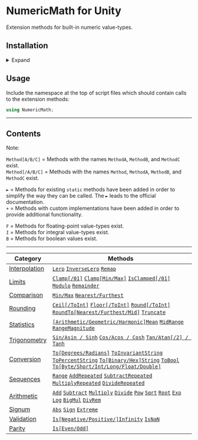 # NumericMath for Unity
Extension methods for built-in numeric value-types.


## Installation
<details><summary>Expand</summary>

### Compatibility

Should work with Unity 2018.3 or newer.

### Installation via Git URL (recommended)
See [here](https://docs.unity3d.com/Manual/upm-ui-giturl.html) for how to install packages via Git URL by using the Unity Package Manager.  
See [here](https://docs.unity3d.com/Manual/upm-git.html) for how to do so manually by editing the "manifest.json" file in `[your project folder]/Packages/`.

### Installation from a local package (alternative)
See [here](https://docs.unity3d.com/Manual/upm-ui-local.html) for how to install packages from a local folder using the Unity Package Manager.  
See [here](https://docs.unity3d.com/Manual/upm-localpath.html) for how to do so manually by editing the "manifest.json" file in `[your project folder]/Packages/`.

</details>

## Usage

Include the namespace at the top of script files which should contain calls to the extension methods: 

```csharp
using NumericMath;
```


---


## Contents

Note:  

`Method[A/B/C]` = Methods with the names `MethodA`, `MethodB`, and `MethodC` exist.  
`Method[/A/B/C]` = Methods with the names `Method`, `MethodA`, `MethodB`, and `MethodC` exist.

`►` = Methods for existing `static` methods have been added in order to simplify the way they can be called. The `►` leads to the official documentation.  
`+` = Methods with custom implementations have been added in order to provide additional functionality.

`F` = Methods for floating-point value-types exist.  
`I` = Methods for integral value-types exist.  
`B` = Methods for boolean values exist.


---


| Category | Methods |
| - | - |
| [Interpolation] | [`Lerp`][Interpolation.Lerp] [`InverseLerp`][Interpolation.InverseLerp] [`Remap`][Interpolation.Remap] |
| [Limits] | [`Clamp[/01]`][Limits.Clamp01] [`Clamp[Min/Max]`][Limits.ClampMinMax] [`IsClamped[/01]`][Limits.IsClamped01] [`Modulo`][Limits.Modulo] [`Remainder`][Limits.Remainder] |
| [Comparison] | [`Min/Max`][Comparison.MinMax] [`Nearest/Furthest`][Comparison.NearestFurthest] |
| [Rounding] | [`Ceil[/ToInt]`][Rounding.Ceil] [`Floor[/ToInt]`][Rounding.Floor] [`Round[/ToInt]`][Rounding.Round] [`RoundTo[Nearest/Furthest/Mid]`][Rounding.RoundTo] [`Truncate`][Rounding.Truncate] |
| [Statistics] | [`[Arithmetic/Geometric/Harmonic]Mean`][Statistics.Mean] [`MidRange`][Statistics.MidRange] [`RangeMagnitude`][Statistics.RangeMagnitude] |
| [Trigonometry] | [`Sin/Asin / Sinh`][Trigonometry.Sin] [`Cos/Acos / Cosh`][Trigonometry.Cos] [`Tan/Atan[/2] / Tanh`][Trigonometry.Tan] |
| [Conversion] | [`To[Degrees/Radians]`][Conversion.ToDegreesRadians] [`ToInvariantString`][Conversion.ToInvariantString] [`ToPercentString`][Conversion.ToPercentString] [`To[Binary/Hex]String`][Conversion.ToBinaryHexString] [`ToBool`][Conversion.ToBool] [`To[Byte/Short/Int/Long/Float/Double]`][Conversion.To01] |
| [Sequences] | [`Range`][Sequences.Range] [`AddRepeated`][Sequences.Add] [`SubtractRepeated`][Sequences.Subtract] [`MultiplyRepeated`][Sequences.Multiply] [`DivideRepeated`][Sequences.Divide] |
| [Arithmetic] | [`Add`][Arithmetic.Add] [`Subtract`][Arithmetic.Subtract] [`Multiply`][Arithmetic.Multiply] [`Divide`][Arithmetic.Divide] [`Pow`][Arithmetic.Pow] [`Sqrt`][Arithmetic.Sqrt] [`Root`][Arithmetic.Root]  [`Exp`][Arithmetic.Exp] [`Log`][Arithmetic.Log] [`BigMul`][Arithmetic.BigMul] [`DivRem`][Arithmetic.DivRem] |
| [Signum] | [`Abs`][Signum.Abs] [`Sign`][Signum.Sign] [`Extreme`][Signum.Extreme] |
| [Validation] | [`Is[Negative/Positive/]Infinity`][Validation.IsInfinity] [`IsNaN`][Validation.IsNaN] |
| [Parity] | [`Is[Even/Odd]`][Parity.IsEvenOdd] |



[Interpolation]: Runtime/Scripts/Extensions/Interpolation/README.md
[Interpolation.Lerp]: Runtime/Scripts/Extensions/Interpolation/README.md#Lerp
[Interpolation.InverseLerp]: Runtime/Scripts/Extensions/Interpolation/README.md#InverseLerp
[Interpolation.Remap]: Runtime/Scripts/Extensions/Interpolation/README.md#Remap

[Limits]: Runtime/Scripts/Extensions/Limits/README.md
[Limits.Clamp01]: Runtime/Scripts/Extensions/Limits/README.md#Clamp01
[Limits.ClampMinMax]: Runtime/Scripts/Extensions/Limits/README.md#ClampMinMax
[Limits.IsClamped01]: Runtime/Scripts/Extensions/Limits/README.md#IsClamped01
[Limits.Modulo]: Runtime/Scripts/Extensions/Limits/README.md#Modulo
[Limits.Remainder]: Runtime/Scripts/Extensions/Limits/README.md#Remainder

[Comparison]: Runtime/Scripts/Extensions/Comparison/README.md
[Comparison.MinMax]: Runtime/Scripts/Extensions/Comparison/README.md#MinMax
[Comparison.NearestFurthest]: Runtime/Scripts/Extensions/Comparison/README.md#NearestFurthest

[Rounding]: Runtime/Scripts/Extensions/Rounding/README.md
[Rounding.Ceil]: Runtime/Scripts/Extensions/Rounding/README.md#CeilToInt
[Rounding.Floor]: Runtime/Scripts/Extensions/Rounding/README.md#FloorToInt
[Rounding.Round]: Runtime/Scripts/Extensions/Rounding/README.md#RoundToInt
[Rounding.RoundTo]: Runtime/Scripts/Extensions/Rounding/README.md#RoundToNearestFurthestMid
[Rounding.Truncate]: Runtime/Scripts/Extensions/Rounding/README.md#Truncate

[Statistics]: Runtime/Scripts/Extensions/Statistics/README.md
[Statistics.Mean]: Runtime/Scripts/Extensions/Statistics/README.md#ArithmeticGeometricHarmonicMean
[Statistics.MidRange]: Runtime/Scripts/Extensions/Statistics/README.md#MidRange
[Statistics.RangeMagnitude]: Runtime/Scripts/Extensions/Statistics/README.md#RangeMagnitude

[Trigonometry]: Runtime/Scripts/Extensions/Trigonometry/README.md
[Trigonometry.Sin]: Runtime/Scripts/Extensions/Trigonometry/README.md#SinAsinSinh
[Trigonometry.Cos]: Runtime/Scripts/Extensions/Trigonometry/README.md#CosAcosCosh
[Trigonometry.Tan]: Runtime/Scripts/Extensions/Trigonometry/README.md#TanAtan2Tanh

[Conversion]: Runtime/Scripts/Extensions/Conversion/README.md
[Conversion.ToDegreesRadians]: Runtime/Scripts/Extensions/Conversion/README.md#ToDegreesRadians
[Conversion.ToInvariantString]: Runtime/Scripts/Extensions/Conversion/README.md#ToInvariantString
[Conversion.ToPercentString]: Runtime/Scripts/Extensions/Conversion/README.md#ToPercentString
[Conversion.ToBinaryHexString]: Runtime/Scripts/Extensions/Conversion/README.md#ToBinaryHexString
[Conversion.ToBool]: Runtime/Scripts/Extensions/Conversion/README.md#ToBool
[Conversion.To01]: Runtime/Scripts/Extensions/Conversion/README.md#ToByteShortIntLongFloatDouble

[Sequences]: Runtime/Scripts/Extensions/Sequences/README.md
[Sequences.Range]: Runtime/Scripts/Extensions/Sequences/README.md#Range
[Sequences.Add]: Runtime/Scripts/Extensions/Sequences/README.md#AddRepeated
[Sequences.Subtract]: Runtime/Scripts/Extensions/Sequences/README.md#SubtractRepeated
[Sequences.Multiply]: Runtime/Scripts/Extensions/Sequences/README.md#MultiplyRepeated
[Sequences.Divide]: Runtime/Scripts/Extensions/Sequences/README.md#DivideRepeated

[Arithmetic]: Runtime/Scripts/Extensions/Arithmetic/README.md
[Arithmetic.Add]: Runtime/Scripts/Extensions/Arithmetic/README.md#Add
[Arithmetic.Subtract]: Runtime/Scripts/Extensions/Arithmetic/README.md#Subtract
[Arithmetic.Multiply]: Runtime/Scripts/Extensions/Arithmetic/README.md#Multiply
[Arithmetic.Divide]: Runtime/Scripts/Extensions/Arithmetic/README.md#Divide
[Arithmetic.Pow]: Runtime/Scripts/Extensions/Arithmetic/README.md#Pow
[Arithmetic.Sqrt]: Runtime/Scripts/Extensions/Arithmetic/README.md#Sqrt
[Arithmetic.Root]: Runtime/Scripts/Extensions/Arithmetic/README.md#Root
[Arithmetic.Exp]: Runtime/Scripts/Extensions/Arithmetic/README.md#Exp
[Arithmetic.Log]: Runtime/Scripts/Extensions/Arithmetic/README.md#Log
[Arithmetic.BigMul]: Runtime/Scripts/Extensions/Arithmetic/README.md#BigMul
[Arithmetic.DivRem]: Runtime/Scripts/Extensions/Arithmetic/README.md#DivRem

[Signum]: Runtime/Scripts/Extensions/Signum/README.md
[Signum.Abs]: Runtime/Scripts/Extensions/Signum/README.md#Abs
[Signum.Sign]: Runtime/Scripts/Extensions/Signum/README.md#Sign
[Signum.Extreme]: Runtime/Scripts/Extensions/Signum/README.md#Extreme

[Validation]: Runtime/Scripts/Extensions/Validation/README.md
[Validation.IsInfinity]: Runtime/Scripts/Extensions/Validation/README.md#IsNegativePositiveInfinity
[Validation.IsNaN]: Runtime/Scripts/Extensions/Validation/README.md#IsNaN

[Parity]: Runtime/Scripts/Extensions/Parity/README.md
[Parity.IsEvenOdd]: Runtime/Scripts/Extensions/Parity/README.md#IsEvenOdd